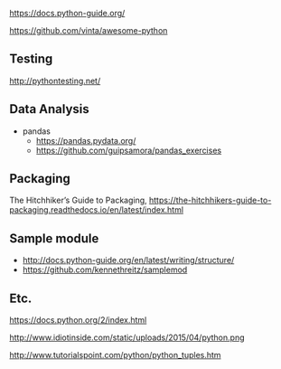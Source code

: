 https://docs.python-guide.org/

https://github.com/vinta/awesome-python

## Testing
http://pythontesting.net/

## Data Analysis
- pandas
  - https://pandas.pydata.org/
  - https://github.com/guipsamora/pandas_exercises

## Packaging
The Hitchhiker’s Guide to Packaging, https://the-hitchhikers-guide-to-packaging.readthedocs.io/en/latest/index.html

## Sample module
- http://docs.python-guide.org/en/latest/writing/structure/
- https://github.com/kennethreitz/samplemod

## Etc.
https://docs.python.org/2/index.html

http://www.idiotinside.com/static/uploads/2015/04/python.png

http://www.tutorialspoint.com/python/python_tuples.htm